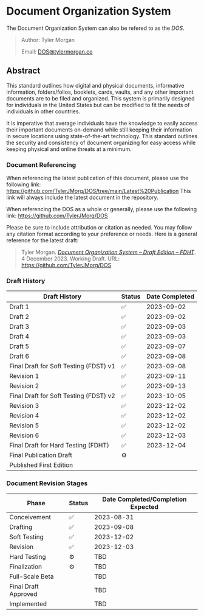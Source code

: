 # Document Organization System
The Document Organization System can also be refered to as the *DOS*.

>Author: Tyler Morgan
>
>Email: DOS@tylermorgan.co
## Abstract
This standard outlines how digital and physical documents, informative information, folders/folios, booklets, cards, vaults, and any other important documents are to be filed and organized. This system is primarily designed for individuals in the United States but can be modified to fit the needs of individuals in other countries.

It is imperative that average individuals have the knowledge to easily access their important documents on-demand while still keeping their information in secure locations using state-of-the-art technology. This standard outlines the security and consistency of document organizing for easy access while keeping physical and online threats at a minimum.


### Document Referencing
When referencing the latest publication of this document, please use the following link: https://github.com/TylerJMorg/DOS/tree/main/Latest%20Publication This link will always include the latest document in the repository.

When referencing the DOS as a whole or generally, please use the following link: https://github.com/TylerJMorg/DOS

Please be sure to include attribution or citation as needed. You may follow any citation format according to your preference or needs. Here is a general reference for the latest draft:
> Tyler Morgan. [_Document Organization System – Draft Edition – FDHT_](https://github.com/TylerJMorg/DOS). 4 December 2023. Working Draft. URL: https://github.com/TylerJMorg/DOS

### Draft History
|Draft History|Status|Date Completed|
|-------------|------|--------------|
|Draft 1      |:white_check_mark:|2023-09-02    |
|Draft 2      |:white_check_mark:|2023-09-02    |
|Draft 3      |:white_check_mark:|2023-09-03    |
|Draft 4      |:white_check_mark:|2023-09-03    |
|Draft 5      |:white_check_mark:|2023-09-07    |
|Draft 6      |:white_check_mark:|2023-09-08    |
|Final Draft for Soft Testing (FDST) v1|:white_check_mark:|2023-09-08|
|Revision 1   |:white_check_mark:|2023-09-11    |
|Revision 2   |:white_check_mark:|2023-09-13    |
|Final Draft for Soft Testing (FDST) v2|:white_check_mark:|2023-10-05|
|Revision 3   |:white_check_mark:|2023-12-02    |
|Revision 4   |:white_check_mark:|2023-12-02    |
|Revision 5   |:white_check_mark:|2023-12-02    |
|Revision 6   |:white_check_mark:|2023-12-03    |
|Final Draft for Hard Testing (FDHT)|:white_check_mark:|2023-12-04|
|Final Publication Draft|:gear:| |
|Published First Edition| | |

### Document Revision Stages
|Phase|Status|Date Completed/Completion Expected|
|-----|------|----------------------------------|
|Conceivement|:white_check_mark:|2023-08-31|
|Drafting|:white_check_mark:|2023-09-08|
|Soft Testing|:white_check_mark:|2023-12-02|
|Revision|:white_check_mark:|2023-12-03|
|Hard Testing|:gear:|TBD|
|Finalization|:gear:|TBD|
|Full-Scale Beta| |TBD|
|Final Draft Approved| |TBD|
|Implemented| |TBD|
